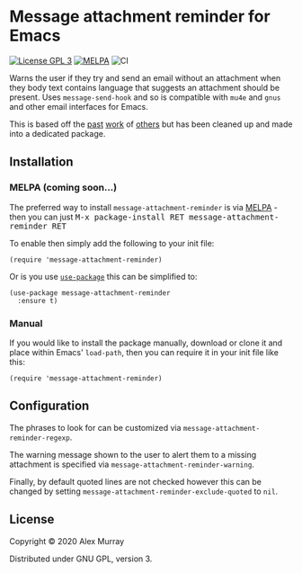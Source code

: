 # Message attachment reminder for Emacs

[![License GPL 3](https://img.shields.io/badge/license-GPL_3-green.svg)](http://www.gnu.org/licenses/gpl-3.0.txt)
[![MELPA](http://melpa.org/packages/message-attachment-reminder-badge.svg)](http://melpa.org/#/message-attachment-reminder)
![CI](https://github.com/alexmurray/message-attachment-reminder/workflows/CI/badge.svg)

Warns the user if they try and send an email without an attachment when
they body text contains language that suggests an attachment should be
present. Uses `message-send-hook` and so is compatible with `mu4e` and
`gnus` and other email interfaces for Emacs.

This is based off the
[past](https://www.reddit.com/r/emacs/comments/g11mp9/weekly_tipstricketc_thread/fnd2p6p/)
[work](https://www.topbug.net/blog/2016/12/09/attachment-reminder-in-emacs-message-mode/)
of [others](http://mbork.pl/2016-02-06_An_attachment_reminder_in_mu4e) but
has been cleaned up and made into a dedicated package.

## Installation

### MELPA (coming soon...)

The preferred way to install `message-attachment-reminder` is via
[MELPA](http://melpa.org) - then you can just <kbd>M-x package-install RET
message-attachment-reminder RET</kbd>

To enable then simply add the following to your init file:

```emacs-lisp
(require 'message-attachment-reminder)
```

Or is you use [`use-package`](https://github.com/jwiegley/use-package) this
can be simplified to:

```emacs-lisp
(use-package message-attachment-reminder
  :ensure t)
```

### Manual

If you would like to install the package manually, download or clone it and
place within Emacs' `load-path`, then you can require it in your init file
like this:

```emacs-lisp
(require 'message-attachment-reminder)
```

## Configuration

The phrases to look for can be customized via
`message-attachment-reminder-regexp`.

The warning message shown to the user to alert them to a missing attachment
is specified via `message-attachment-reminder-warning`.

Finally, by default quoted lines are not checked however this can be
changed by setting `message-attachment-reminder-exclude-quoted` to `nil`.


## License

Copyright © 2020 Alex Murray

Distributed under GNU GPL, version 3.
